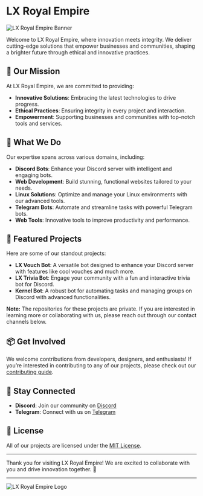 # LX Royal Empire

![LX Royal Empire Banner](https://cdn.discordapp.com/attachments/1231161981860319293/1284439885507334234/l2lR021.png?ex=66ede39c&is=66ec921c&hm=04c8d6bed7c25e681a3f63db6a8ecf91ac7fa71fbfa80dc7455fc2a53deb2aff&format=webp&width=890&height=200) <!-- Replace with your banner image URL -->

Welcome to LX Royal Empire, where innovation meets integrity. We deliver cutting-edge solutions that empower businesses and communities, shaping a brighter future through ethical and innovative practices.

## 🚀 Our Mission

At LX Royal Empire, we are committed to providing:
- **Innovative Solutions**: Embracing the latest technologies to drive progress.
- **Ethical Practices**: Ensuring integrity in every project and interaction.
- **Empowerment**: Supporting businesses and communities with top-notch tools and services.

## 🔧 What We Do

Our expertise spans across various domains, including:

- **Discord Bots**: Enhance your Discord server with intelligent and engaging bots.
- **Web Development**: Build stunning, functional websites tailored to your needs.
- **Linux Solutions**: Optimize and manage your Linux environments with our advanced tools.
- **Telegram Bots**: Automate and streamline tasks with powerful Telegram bots.
- **Web Tools**: Innovative tools to improve productivity and performance.

## 🌟 Featured Projects

Here are some of our standout projects:

- **LX Vouch Bot**: A versatile bot designed to enhance your Discord server with features like cool vouches and much more.
- **LX Trivia Bot**: Engage your community with a fun and interactive trivia bot for Discord.
- **Kernel Bot**: A robust bot for automating tasks and managing groups on Discord with advanced functionalities.

**Note:** The repositories for these projects are private. If you are interested in learning more or collaborating with us, please reach out through our contact channels below.

## 📦 Get Involved

We welcome contributions from developers, designers, and enthusiasts! If you’re interested in contributing to any of our projects, please check out our [contributing guide](CONTRIBUTING.md).

## 📢 Stay Connected

- **Discord**: Join our community on [Discord](https://discord.gg/VYSpaRC7)
- **Telegram**: Connect with us on [Telegram](https://t.me/LXRoyalEmpire)

## 📜 License

All of our projects are licensed under the [MIT License](LICENSE).

---

Thank you for visiting LX Royal Empire! We are excited to collaborate with you and drive innovation together. 🌟

---

![LX Royal Empire Logo](https://cdn.discordapp.com/attachments/1231161981860319293/1284439885507334234/l2lR021.png?ex=66ede39c&is=66ec921c&hm=04c8d6bed7c25e681a3f63db6a8ecf91ac7fa71fbfa80dc7455fc2a53deb2aff&format=webp&width=890&height=150) <!-- Replace with your logo image URL -->
